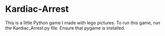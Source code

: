 # Kardiac-Arrest
This is a little Python game I made with lego pictures. To run this game, run the Kardiac_Arrest.py file. Ensure that pygame is installed.
